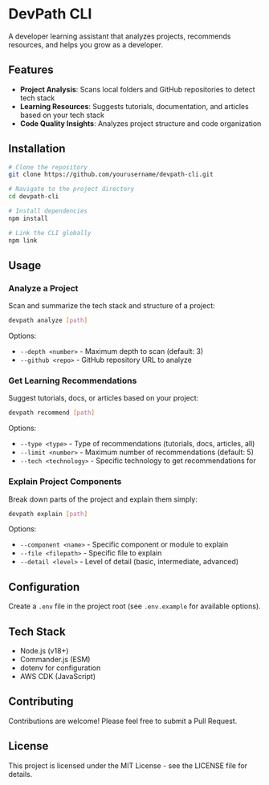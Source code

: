 # DevPath CLI

A developer learning assistant that analyzes projects, recommends resources, and helps you grow as a developer.

## Features

- **Project Analysis**: Scans local folders and GitHub repositories to detect tech stack
- **Learning Resources**: Suggests tutorials, documentation, and articles based on your tech stack
- **Code Quality Insights**: Analyzes project structure and code organization

## Installation

```bash
# Clone the repository
git clone https://github.com/yourusername/devpath-cli.git

# Navigate to the project directory
cd devpath-cli

# Install dependencies
npm install

# Link the CLI globally
npm link
```

## Usage

### Analyze a Project

Scan and summarize the tech stack and structure of a project:

```bash
devpath analyze [path]
```

Options:
- `--depth <number>` - Maximum depth to scan (default: 3)
- `--github <repo>` - GitHub repository URL to analyze

### Get Learning Recommendations

Suggest tutorials, docs, or articles based on your project:

```bash
devpath recommend [path]
```

Options:
- `--type <type>` - Type of recommendations (tutorials, docs, articles, all)
- `--limit <number>` - Maximum number of recommendations (default: 5)
- `--tech <technology>` - Specific technology to get recommendations for

### Explain Project Components

Break down parts of the project and explain them simply:

```bash
devpath explain [path]
```

Options:
- `--component <name>` - Specific component or module to explain
- `--file <filepath>` - Specific file to explain
- `--detail <level>` - Level of detail (basic, intermediate, advanced)

## Configuration

Create a `.env` file in the project root (see `.env.example` for available options).

## Tech Stack

- Node.js (v18+)
- Commander.js (ESM)
- dotenv for configuration
- AWS CDK (JavaScript)

## Contributing

Contributions are welcome! Please feel free to submit a Pull Request.

## License

This project is licensed under the MIT License - see the LICENSE file for details.
